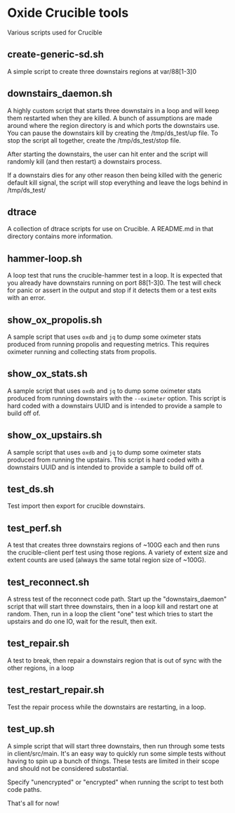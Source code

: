 # Oxide Crucible tools

Various scripts used for Crucible

## create-generic-sd.sh
A simple script to create three downstairs regions at var/88[1-3]0

## downstairs_daemon.sh
A highly custom script that starts three downstairs in a loop and will
keep them restarted when they are killed.  A bunch of assumptions are made
around where the region directory is and which ports the downstairs use.
You can pause the downstairs kill by creating the /tmp/ds_test/up file.
To stop the script all together, create the /tmp/ds_test/stop file.

After starting the downstairs, the user can hit enter and the script
will randomly kill (and then restart) a downstairs process.

If a downstairs dies for any other reason then being killed with the
generic default kill signal, the script will stop everything and leave
the logs behind in /tmp/ds_test/

## dtrace
A collection of dtrace scripts for use on Crucible.  A README.md in that
directory contains more information.

## hammer-loop.sh
A loop test that runs the crucible-hammer test in a loop.  It is expected
that you already have downstairs running on port 88[1-3]0.
The test will check for panic or assert in the output and stop if it
detects them or a test exits with an error.

## show_ox_propolis.sh
A sample script that uses `oxdb` and `jq` to dump some oximeter stats
produced from running propolis and requesting metrics. This requires
oximeter running and collecting stats from propolis.

## show_ox_stats.sh
A sample script that uses `oxdb` and `jq` to dump some oximeter stats
produced from running downstairs with the `--oximeter` option.  This script
is hard coded with a downstairs UUID and is intended to provide a sample to
build off of.

## show_ox_upstairs.sh
A sample script that uses `oxdb` and `jq` to dump some oximeter stats
produced from running the upstairs.  This script is hard coded with a
downstairs UUID and is intended to provide a sample to build off of.

## test_ds.sh
Test import then export for crucible downstairs.

## test_perf.sh
A test that creates three downstairs regions of ~100G each and then runs
the crucible-client perf test using those regions.
A variety of extent size and extent counts are used (always the same total
region size of ~100G).

## test_reconnect.sh
A stress test of the reconnect code path.
Start up the "downstairs_daemon" script that will start three downstairs, then
in a loop kill and restart one at random.
Then, run in a loop the client "one" test which tries to start the upstairs
and do one IO, wait for the result, then exit.

## test_repair.sh
A test to break, then repair a downstairs region that is out of sync with
the other regions, in a loop

## test_restart_repair.sh
Test the repair process while the downstairs are restarting, in a loop.

## test_up.sh
A simple script that will start three downstairs, then run through some tests in
client/src/main.  It's an easy way to quickly run some simple tests without
having to spin up a bunch of things.  These tests are limited in their scope and
should not be considered substantial.

Specify "unencrypted" or "encrypted" when running the script to test both code
paths.

That's all for now!

